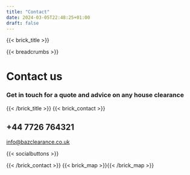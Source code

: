 ```yaml
---
title: "Contact"
date: 2024-03-05T22:48:25+01:00
draft: false
---
```


{{< brick_title >}}

{{< breadcrumbs >}}

# Contact us

### Get in touch for a quote and advice on any house clearance 
{{< /brick_title >}}
{{< brick_contact >}}

## +44 7726 764321

info@bazclearance.co.uk 


{{< socialbuttons >}}

{{< /brick_contact >}}
{{< brick_map >}}{{< /brick_map >}}
